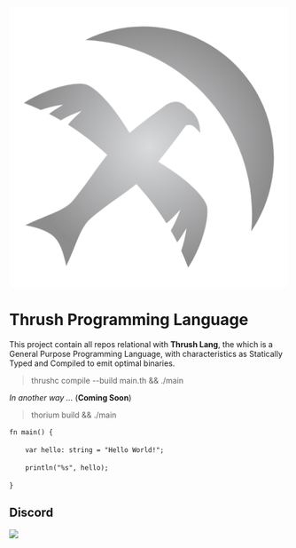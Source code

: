<p align="center">
  <img src= "https://github.com/Thrush-Lang/.github/blob/main/assets/Thrush.png" alt= "logo" style= "width: 2hv; height: 2hv;"> </img>
</p>

# Thrush Programming Language

This project contain all repos relational with **Thrush Lang**, the which is a General Purpose Programming Language, with characteristics as Statically Typed and Compiled to emit optimal binaries.

> thrushc compile --build main.th && ./main

*In another way ...* (**Coming Soon**)

> thorium build && ./main

```
fn main() {

    var hello: string = "Hello World!";

    println("%s", hello);

}
```

## Discord

[![](https://dcbadge.limes.pink/api/server/https://discord.gg/DJaVs4kM9U)](https://discord.gg/DJaVs4kM9U)
